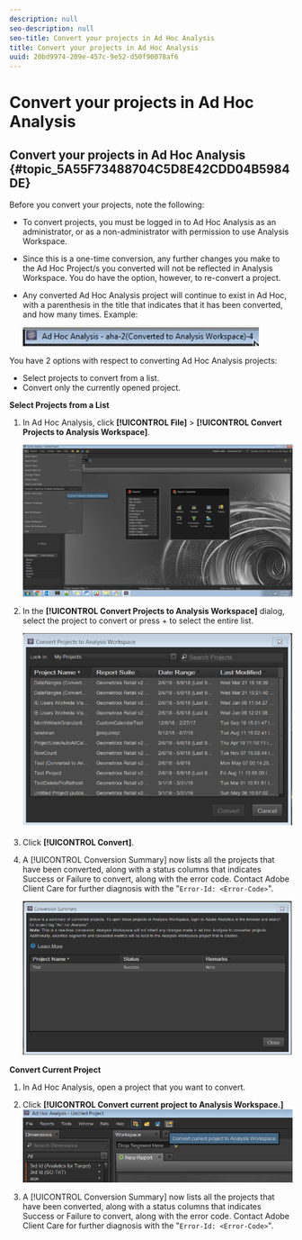 ```yaml
---
description: null
seo-description: null
seo-title: Convert your projects in Ad Hoc Analysis
title: Convert your projects in Ad Hoc Analysis
uuid: 20bd9974-209e-457c-9e52-d50f90078af6
---
```


# Convert your projects in Ad Hoc Analysis

## Convert your projects in Ad Hoc Analysis {#topic_5A55F73488704C5D8E42CDD04B5984DE}

Before you convert your projects, note the following:

* To convert projects, you must be logged in to Ad Hoc Analysis as an administrator, or as a non-administrator with permission to use Analysis Workspace.
* Since this is a one-time conversion, any further changes you make to the Ad Hoc Project/s you converted will not be reflected in Analysis Workspace. You do have the option, however, to re-convert a project.
* Any converted Ad Hoc Analysis project will continue to exist in Ad Hoc, with a parenthesis in the title that indicates that it has been converted, and how many times. Example:

  ![](assets/aha_title_converted.png)

You have 2 options with respect to converting Ad Hoc Analysis projects:

* Select projects to convert from a list.
* Convert only the currently opened project.

**Select Projects from a List**

1. In Ad Hoc Analysis, click **[!UICONTROL File]** > **[!UICONTROL Convert Projects to Analysis Workspace]**.

   ![](assets/aha2aw_convert.png)

1. In the **[!UICONTROL Convert Projects to Analysis Workspace]** dialog, select the project to convert or press  +  to select the entire list.

   ![](assets/aha2aw_projects.png)

1. Click **[!UICONTROL Convert]**.
1. A [!UICONTROL Conversion Summary] now lists all the projects that have been converted, along with a status columns that indicates Success or Failure to convert, along with the error code. Contact Adobe Client Care for further diagnosis with the "`Error-Id: <Error-Code>`".

   ![](assets/export_summary.png)

**Convert Current Project**

1. In Ad Hoc Analysis, open a project that you want to convert.
1. Click **[!UICONTROL Convert current project to Analysis Workspace.]** ![](assets/export_current.png)

1. A [!UICONTROL Conversion Summary] now lists all the projects that have been converted, along with a status columns that indicates Success or Failure to convert, along with the error code. Contact Adobe Client Care for further diagnosis with the "`Error-Id: <Error-Code>`".
